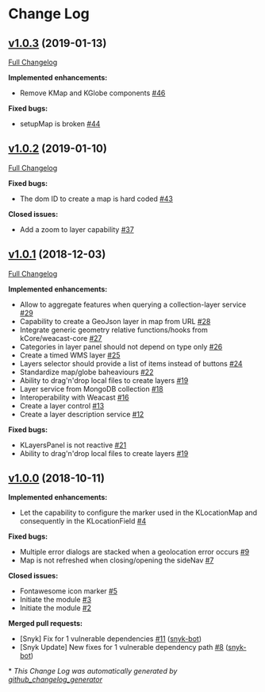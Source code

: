 # Change Log

## [v1.0.3](https://github.com/kalisio/kMap/tree/v1.0.3) (2019-01-13)
[Full Changelog](https://github.com/kalisio/kMap/compare/v1.0.2...v1.0.3)

**Implemented enhancements:**

- Remove KMap and KGlobe components [\#46](https://github.com/kalisio/kMap/issues/46)

**Fixed bugs:**

- setupMap is broken [\#44](https://github.com/kalisio/kMap/issues/44)

## [v1.0.2](https://github.com/kalisio/kMap/tree/v1.0.2) (2019-01-10)
[Full Changelog](https://github.com/kalisio/kMap/compare/v1.0.1...v1.0.2)

**Fixed bugs:**

- The dom ID to create a map is hard coded [\#43](https://github.com/kalisio/kMap/issues/43)

**Closed issues:**

- Add a zoom to layer capability [\#37](https://github.com/kalisio/kMap/issues/37)

## [v1.0.1](https://github.com/kalisio/kMap/tree/v1.0.1) (2018-12-03)
[Full Changelog](https://github.com/kalisio/kMap/compare/v1.0.0...v1.0.1)

**Implemented enhancements:**

- Allow to aggregate features when querying a collection-layer service [\#29](https://github.com/kalisio/kMap/issues/29)
- Capability to create a GeoJson layer in map from URL [\#28](https://github.com/kalisio/kMap/issues/28)
- Integrate generic geometry relative functions/hooks from kCore/weacast-core [\#27](https://github.com/kalisio/kMap/issues/27)
- Categories in layer panel should not depend on type only [\#26](https://github.com/kalisio/kMap/issues/26)
- Create a timed WMS layer [\#25](https://github.com/kalisio/kMap/issues/25)
- Layers selector should provide a list of items instead of buttons [\#24](https://github.com/kalisio/kMap/issues/24)
- Standardize map/globe baheaviours [\#22](https://github.com/kalisio/kMap/issues/22)
- Ability to drag'n'drop local files to create layers [\#19](https://github.com/kalisio/kMap/issues/19)
- Layer service from MongoDB collection [\#18](https://github.com/kalisio/kMap/issues/18)
- Interoperability with Weacast [\#16](https://github.com/kalisio/kMap/issues/16)
- Create a layer control [\#13](https://github.com/kalisio/kMap/issues/13)
- Create a layer description service [\#12](https://github.com/kalisio/kMap/issues/12)

**Fixed bugs:**

- KLayersPanel is not reactive [\#21](https://github.com/kalisio/kMap/issues/21)
- Ability to drag'n'drop local files to create layers [\#19](https://github.com/kalisio/kMap/issues/19)

## [v1.0.0](https://github.com/kalisio/kMap/tree/v1.0.0) (2018-10-11)
**Implemented enhancements:**

- Let the capability to configure the marker used in the KLocationMap and consequently in the KLocationField [\#4](https://github.com/kalisio/kMap/issues/4)

**Fixed bugs:**

- Multiple error dialogs are stacked when a geolocation error occurs [\#9](https://github.com/kalisio/kMap/issues/9)
- Map is not refreshed when closing/opening the sideNav [\#7](https://github.com/kalisio/kMap/issues/7)

**Closed issues:**

- Fontawesome icon marker [\#5](https://github.com/kalisio/kMap/issues/5)
- Initiate the module [\#3](https://github.com/kalisio/kMap/issues/3)
- Initiate the module [\#2](https://github.com/kalisio/kMap/issues/2)

**Merged pull requests:**

- \[Snyk\] Fix for 1 vulnerable dependencies [\#11](https://github.com/kalisio/kMap/pull/11) ([snyk-bot](https://github.com/snyk-bot))
- \[Snyk Update\] New fixes for 1 vulnerable dependency path [\#8](https://github.com/kalisio/kMap/pull/8) ([snyk-bot](https://github.com/snyk-bot))



\* *This Change Log was automatically generated by [github_changelog_generator](https://github.com/skywinder/Github-Changelog-Generator)*
